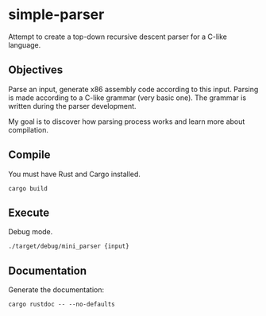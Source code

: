# simple-parser

Attempt to create a top-down recursive descent parser for a C-like language.

## Objectives

Parse an input, generate x86 assembly code according to this input.
Parsing is made according to a C-like grammar (very basic one).
The grammar is written during the parser development.

My goal is to discover how parsing process works and 
learn more about compilation.

## Compile

You must have Rust and Cargo installed.

```
cargo build
```

## Execute

Debug mode.

```
./target/debug/mini_parser {input}
```

## Documentation

Generate the documentation:

```
cargo rustdoc -- --no-defaults
```
